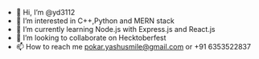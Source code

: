 - 👋 Hi, I’m @yd3112
- 👀 I’m interested in C++,Python and MERN stack
- 🌱 I’m currently learning Node.js with Express.js and React.js
- 💞️ I’m looking to collaborate on Hecktoberfest
- 📫 How to reach me pokar.yashusmile@gmail.com or +91 6353522837

<!---
yd3112/yd3112 is a ✨ special ✨ repository because its `README.md` (this file) appears on your GitHub profile.
You can click the Preview link to take a look at your changes.
--->

